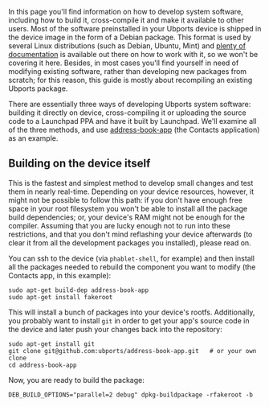 In this page you'll find information on how to develop system software, including how to build it, cross-compile it and make it available to other users. Most of the software preinstalled in your Ubports device is shipped in the device image in the form of a Debian package. This format is used by several Linux distributions (such as Debian, Ubuntu, Mint) and [plenty of documentation](https://www.debian.org/doc/manuals/maint-guide/index.en.html) is available out there on how to work with it, so we won't be covering it here. Besides, in most cases you'll find yourself in need of modifying existing software, rather than developing new packages from scratch; for this reason, this guide is mostly about recompiling an existing Ubports package.

There are essentially three ways of developing Ubports system software: building it directly on device, cross-compiling it or uploading the source code to a Launchpad PPA and have it built by Launchpad. We'll examine all of the three methods, and use [address-book-app](https://github.com/ubports/address-book-app) (the Contacts application) as an example.

## Building on the device itself

This is the fastest and simplest method to develop small changes and test them in nearly real-time. Depending on your device resources, however, it might not be possible to follow this path: if you don't have enough free space in your root filesystem you won't be able to install all the package build dependencies; or, your device's RAM might not be enough for the compiler. Assuming that you are lucky enough not to run into these restrictions, and that you don't mind reflashing your device afterwards (to clear it from all the development packages you installed), please read on.

You can ssh to the device (via `phablet-shell`, for example) and then install all the packages needed to rebuild the component you want to modify (the Contacts app, in this example):

    sudo apt-get build-dep address-book-app
    sudo apt-get install fakeroot

This will install a bunch of packages into your device's rootfs. Additionally, you probably want to install `git` in order to get your app's source code in the device and later push your changes back into the repository:

    sudo apt-get install git
    git clone git@github.com:ubports/address-book-app.git   # or your own clone
    cd address-book-app
    
Now, you are ready to build the package:

    DEB_BUILD_OPTIONS="parallel=2 debug" dpkg-buildpackage -rfakeroot -b
